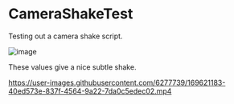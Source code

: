 # CameraShakeTest
Testing out a camera shake script.

![image](https://user-images.githubusercontent.com/6277739/169621109-a7c62e9b-2bb1-4a62-8792-5ebe44a9ea9d.png)

These values give a nice subtle shake.

https://user-images.githubusercontent.com/6277739/169621183-40ed573e-837f-4564-9a22-7da0c5edec02.mp4
